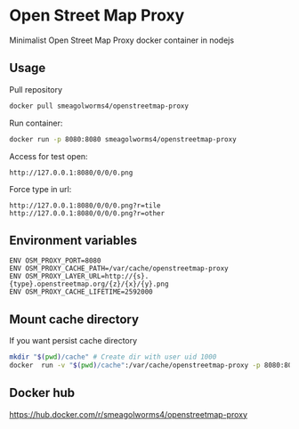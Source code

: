 # Open Street Map Proxy 

Minimalist Open Street Map Proxy docker container in nodejs

## Usage

Pull repository

```bash
docker pull smeagolworms4/openstreetmap-proxy
```


Run container:

```bash
docker run -p 8080:8080 smeagolworms4/openstreetmap-proxy
```

Access for test open:

```
http://127.0.0.1:8080/0/0/0.png
```

Force type in url:

```
http://127.0.0.1:8080/0/0/0.png?r=tile
http://127.0.0.1:8080/0/0/0.png?r=other
```

## Environment variables

```
ENV OSM_PROXY_PORT=8080
ENV OSM_PROXY_CACHE_PATH=/var/cache/openstreetmap-proxy
ENV OSM_PROXY_LAYER_URL=http://{s}.{type}.openstreetmap.org/{z}/{x}/{y}.png
ENV OSM_PROXY_CACHE_LIFETIME=2592000
```

## Mount cache directory 

If you want persist cache directory

```bash
mkdir "$(pwd)/cache" # Create dir with user uid 1000
docker  run -v "$(pwd)/cache":/var/cache/openstreetmap-proxy -p 8080:8080 smeagolworms4/openstreetmap-proxy
```

## Docker hub

https://hub.docker.com/r/smeagolworms4/openstreetmap-proxy